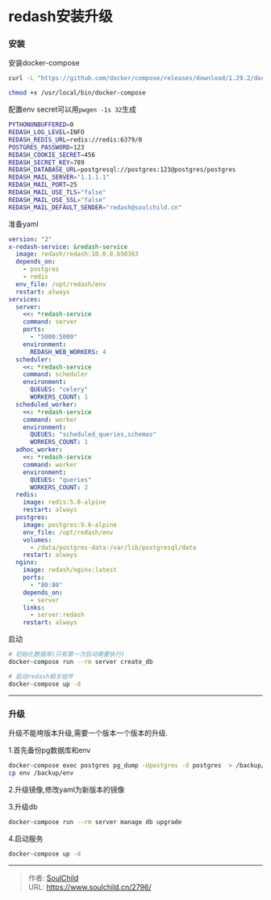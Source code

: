 # redash安装升级

<!--more-->
### 安装
安装docker-compose
```bash
curl -L "https://github.com/docker/compose/releases/download/1.29.2/docker-compose-$(uname -s)-$(uname -m)" -o /usr/local/bin/docker-compose

chmod +x /usr/local/bin/docker-compose
```


配置env
secret可以用`pwgen -1s 32`生成

```bash
PYTHONUNBUFFERED=0
REDASH_LOG_LEVEL=INFO
REDASH_REDIS_URL=redis://redis:6379/0
POSTGRES_PASSWORD=123
REDASH_COOKIE_SECRET=456
REDASH_SECRET_KEY=789
REDASH_DATABASE_URL=postgresql://postgres:123@postgres/postgres
REDASH_MAIL_SERVER="1.1.1.1"
REDASH_MAIL_PORT=25
REDASH_MAIL_USE_TLS="false"
REDASH_MAIL_USE_SSL="false"
REDASH_MAIL_DEFAULT_SENDER="redash@soulchild.cn"
```

准备yaml
```yaml
version: "2"
x-redash-service: &redash-service
  image: redash/redash:10.0.0.b50363
  depends_on:
    - postgres
    - redis
  env_file: /opt/redash/env
  restart: always
services:
  server:
    <<: *redash-service
    command: server
    ports:
      - "5000:5000"
    environment:
      REDASH_WEB_WORKERS: 4
  scheduler:
    <<: *redash-service
    command: scheduler
    environment:
      QUEUES: "celery"
      WORKERS_COUNT: 1
  scheduled_worker:
    <<: *redash-service
    command: worker
    environment:
      QUEUES: "scheduled_queries,schemas"
      WORKERS_COUNT: 1
  adhoc_worker:
    <<: *redash-service
    command: worker
    environment:
      QUEUES: "queries"
      WORKERS_COUNT: 2
  redis:
    image: redis:5.0-alpine
    restart: always
  postgres:
    image: postgres:9.6-alpine
    env_file: /opt/redash/env
    volumes:
      - /data/postgres-data:/var/lib/postgresql/data
    restart: always
  nginx:
    image: redash/nginx:latest
    ports:
      - "80:80"
    depends_on:
      - server
    links:
      - server:redash
    restart: always
```


启动
```bash
# 初始化数据库(只有第一次启动需要执行)
docker-compose run --rm server create_db

# 启动redash相关组件
docker-compose up -d
```


---


### 升级
升级不能垮版本升级,需要一个版本一个版本的升级.

1.首先备份pg数据库和env
```bash
docker-compose exec postgres pg_dump -Upostgres -d postgres  > /backup/redash-backup.sql
cp env /backup/env
```

2.升级镜像,修改yaml为新版本的镜像

3.升级db
```bash
docker-compose run --rm server manage db upgrade
```

4.启动服务
```bash
docker-compose up -d
```



---

> 作者: [SoulChild](https://www.soulchild.cn)  
> URL: https://www.soulchild.cn/2796/  

